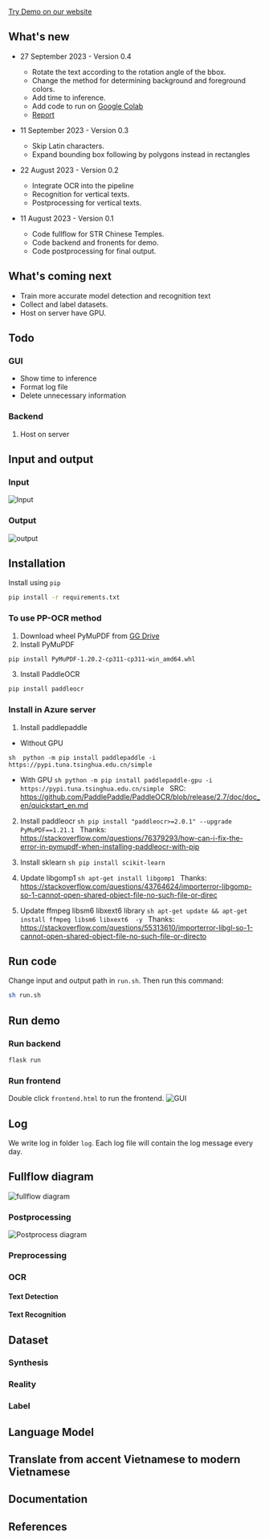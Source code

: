 <!-- # Scene Text Recognition
[![Open in Colab](https://colab.research.google.com/assets/colab-badge.svg)](https://colab.research.google.com/drive/1BHbTpH1p2AQoqsexOa8nIFXn7q_l-MKS?usp=sharing) -->

[Try Demo on our website](https://str-vietnam-temple.vercel.app)
## What's new
- 27 September 2023 - Version 0.4
    - Rotate the text according to the rotation angle of the bbox.
    - Change the method for determining background and foreground colors.
    - Add time to inference.
    - Add code to run on [Google Colab](https://colab.research.google.com/drive/1BHbTpH1p2AQoqsexOa8nIFXn7q_l-MKS?usp=sharing)
    - [Report](https://drive.google.com/file/d/1kZxKnXpIywnqi4kAFb-roqLnbHNgTs3J/view?usp=sharing)

- 11 September 2023 - Version 0.3
    - Skip Latin characters.
    - Expand bounding box following by polygons instead in rectangles

- 22 August 2023 - Version 0.2
    - Integrate OCR into the pipeline
    - Recognition for vertical texts.
    - Postprocessing for vertical texts.
    

- 11 August 2023 - Version 0.1
    - Code fullflow for STR Chinese Temples.
    - Code backend and fronents for demo.
    - Code postprocessing for final output.

## What's coming next

- Train more accurate model detection and recognition text
- Collect and label datasets.
- Host on server have GPU.

## Todo
### GUI
- Show time to inference
- Format log file
- Delete unnecessary information

### Backend
1. Host on server


## Input and output
### Input
![Input](image/input_img.jpg)
### Output
![output](image/output_img.png)

## Installation
Install using `pip`
``` bash
pip install -r requirements.txt
```
### To use PP-OCR method
1. Download wheel PyMuPDF from [GG Drive](https://drive.google.com/file/d/1bYdtLr2tkyWZJr-TBSO8MB6w-BZTxkaG/view?usp=drive_link)
2. Install PyMuPDF
```sh
pip install PyMuPDF-1.20.2-cp311-cp311-win_amd64.whl
```
3. Install PaddleOCR
```sh
pip install paddleocr
```
### Install in Azure server
1. Install paddlepaddle
- Without GPU

``sh 
python -m pip install paddlepaddle -i https://pypi.tuna.tsinghua.edu.cn/simple
``
- With GPU
``sh
python -m pip install paddlepaddle-gpu -i https://pypi.tuna.tsinghua.edu.cn/simple
``
SRC: https://github.com/PaddlePaddle/PaddleOCR/blob/release/2.7/doc/doc_en/quickstart_en.md

2. Install paddleocr
``sh
pip install "paddleocr>=2.0.1" --upgrade PyMuPDF==1.21.1
``
Thanks: https://stackoverflow.com/questions/76379293/how-can-i-fix-the-error-in-pymupdf-when-installing-paddleocr-with-pip

3. Install sklearn
``sh
pip install scikit-learn
``
4. Update libgomp1
``sh
apt-get install libgomp1
``
Thanks: https://stackoverflow.com/questions/43764624/importerror-libgomp-so-1-cannot-open-shared-object-file-no-such-file-or-direc

5. Update ffmpeg libsm6 libxext6 library
``sh
apt-get update && apt-get install ffmpeg libsm6 libxext6  -y
``
Thanks: https://stackoverflow.com/questions/55313610/importerror-libgl-so-1-cannot-open-shared-object-file-no-such-file-or-directo

## Run code
Change input and output path in `run.sh`. Then run this command:
``` bash
sh run.sh
```

## Run demo
### Run backend
``` bash
flask run
```
### Run frontend
Double click `frontend.html` to run the frontend.
![GUI](image/UI.png)

## Log
We write log in folder  `log`. Each log file will contain the log message every day.

## Fullflow diagram
![fullflow diagram](image/fullow_str_temple.png)

### Postprocessing
![Postprocess diagram](image/detail_postprocess.png)

### Preprocessing

### OCR
#### Text Detection


#### Text Recognition



## Dataset
### Synthesis


### Reality


### Label

## Language Model

## Translate from accent Vietnamese to modern Vietnamese



## Documentation









## References
